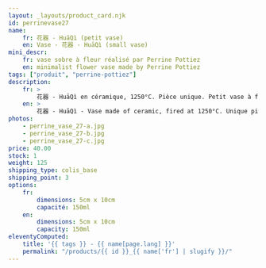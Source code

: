 ```yaml
---
layout: _layouts/product_card.njk
id: perrinevase27
name:
    fr: 花器 - HuāQì (petit vase)
    en: Vase - 花器 - HuāQì (small vase)
mini_descr:
    fr: vase sobre à fleur réalisé par Perrine Pottiez
    en: minimalist flower vase made by Perrine Pottiez
tags: ["produit", "perrine-pottiez"]
description: 
    fr: >
        花器 - HuāQì en céramique, 1250°C. Pièce unique. Petit vase à fleur. Idéal pour le rite du GōngFūChá - 工夫茶
    en: >
        花器 - HuāQì - Vase made of ceramic, fired at 1250°C. Unique piece. Small flower vase. Perfect for the GōngFūChá - 工夫茶
photos:
    - perrine_vase_27-a.jpg
    - perrine_vase_27-b.jpg
    - perrine_vase_27-c.jpg
price: 40.00
stock: 1
weight: 125
shipping_type: colis_base
shipping_point: 3
options:
    fr:
        dimensions: 5cm x 10cm
        capacité: 150ml
    en:
        dimensions: 5cm x 10cm
        capacity: 150ml
eleventyComputed:
    title: '{{ tags }} - {{ name[page.lang] }}'
    permalink: "/products/{{ id }}_{{ name['fr'] | slugify }}/"
---
```

